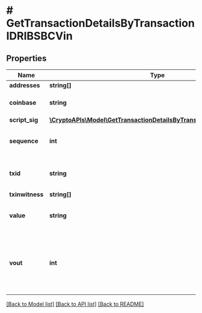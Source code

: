 # # GetTransactionDetailsByTransactionIDRIBSBCVin

## Properties

Name | Type | Description | Notes
------------ | ------------- | ------------- | -------------
**addresses** | **string[]** |  |
**coinbase** | **string** | Represents the coinbase hex. | [optional]
**script_sig** | [**\CryptoAPIs\Model\GetTransactionDetailsByTransactionIDRIBSBScriptSig**](GetTransactionDetailsByTransactionIDRIBSBScriptSig.md) |  |
**sequence** | **int** | Represents the script sequence number. |
**txid** | **string** | Represents the reference transaction identifier. | [optional]
**txinwitness** | **string[]** |  |
**value** | **string** | Represents the sent/received amount. | [optional]
**vout** | **int** | It refers to the index of the output address of this transaction. The index starts from 0. | [optional]

[[Back to Model list]](../../README.md#models) [[Back to API list]](../../README.md#endpoints) [[Back to README]](../../README.md)
